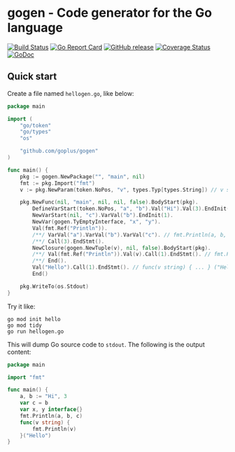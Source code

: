 gogen - Code generator for the Go language
========

[![Build Status](https://github.com/goplus/gogen/actions/workflows/go.yml/badge.svg)](https://github.com/goplus/gogen/actions/workflows/go.yml)
[![Go Report Card](https://goreportcard.com/badge/github.com/goplus/gogen)](https://goreportcard.com/report/github.com/goplus/gogen)
[![GitHub release](https://img.shields.io/github/v/tag/goplus/gogen.svg?label=release)](https://github.com/goplus/gogen/releases)
[![Coverage Status](https://codecov.io/gh/goplus/gogen/branch/main/graph/badge.svg)](https://codecov.io/gh/goplus/gogen)
[![GoDoc](https://pkg.go.dev/badge/github.com/goplus/gogen.svg)](https://pkg.go.dev/github.com/goplus/gogen)

## Quick start

Create a file named `hellogen.go`, like below:

```go
package main

import (
	"go/token"
	"go/types"
	"os"

	"github.com/goplus/gogen"
)

func main() {
	pkg := gogen.NewPackage("", "main", nil)
	fmt := pkg.Import("fmt")
	v := pkg.NewParam(token.NoPos, "v", types.Typ[types.String]) // v string

	pkg.NewFunc(nil, "main", nil, nil, false).BodyStart(pkg).
		DefineVarStart(token.NoPos, "a", "b").Val("Hi").Val(3).EndInit(2). // a, b := "Hi", 3
		NewVarStart(nil, "c").VarVal("b").EndInit(1).                      // var c = b
		NewVar(gogen.TyEmptyInterface, "x", "y").                          // var x, y interface{}
		Val(fmt.Ref("Println")).
		/**/ VarVal("a").VarVal("b").VarVal("c"). // fmt.Println(a, b, c)
		/**/ Call(3).EndStmt().
		NewClosure(gogen.NewTuple(v), nil, false).BodyStart(pkg).
		/**/ Val(fmt.Ref("Println")).Val(v).Call(1).EndStmt(). // fmt.Println(v)
		/**/ End().
		Val("Hello").Call(1).EndStmt(). // func(v string) { ... } ("Hello")
		End()

	pkg.WriteTo(os.Stdout)
}
```

Try it like:

```shell
go mod init hello
go mod tidy
go run hellogen.go
```

This will dump Go source code to `stdout`. The following is the output content:

```go
package main

import "fmt"

func main() {
	a, b := "Hi", 3
	var c = b
	var x, y interface{}
	fmt.Println(a, b, c)
	func(v string) {
		fmt.Println(v)
	}("Hello")
}
```
